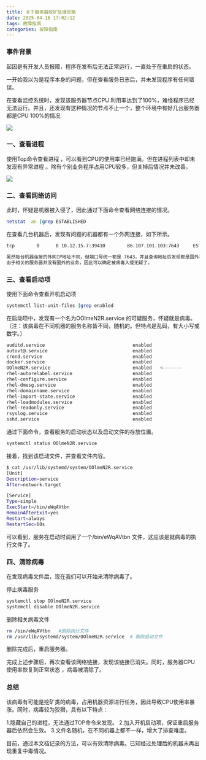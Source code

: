 ```yaml
---
title: 关于服务器挖矿处理思路
date: 2025-04-16 17:02:12
tags: 故障指南
categories: 故障指南
---
```

### 事件背景

起因是有开发人员报障，程序在发布后无法正常运行，一直处于在重启的状态。

一开始我以为是程序本身的问题，但在查看服务日志后，并未发现程序有任何错误。

在查看监控系统时，发现该服务器节点CPU 利用率达到了100%，难怪程序已经无法运行。并且，还发现有这种情况的节点不止一个，整个环境中有好几台服务器都是CPU 100%的情况

![](https://gitee.com/ljh00928/csdn/raw/master/img/54b89b99fe603651bad5853bf18f8247.png)

### 一、查看进程

使用Top命令查看进程 ，可以看到CPU的使用率已经跑满。但在进程列表中却未发现有异常进程 。除有个别业务程序占用CPU较多，但关掉后情况并未改善。

![](https://gitee.com/ljh00928/csdn/raw/master/img/e00d13399b5798d88997449ce2f10757.png)

### 二、查看网络访问

此时，怀疑是机器被入侵了，因此通过下面命令查看网络连接的情况。

```bash
netstat -an |grep ESTABLISHED
```

在查看几台机器后，发现有问题的机器都有一个外网连接，如下所示。

```bash
tcp        0      0 10.12.15.7:39410        86.107.101.103:7643     ESTABLISHED

虽然每台机器连接的外网IP地址不同，但端口号统一都是 7643，并且查询地址后发现都是国外地址。
由于相关的服务器并没有国外的业务，因此可以确定被病毒入侵无疑了。
```

### 三、查看启动项

使用下面命令查看开机启动项

```bash
systemctl list-unit-files |grep enabled
```

在启动项中，发现有一个名为OOlmeN2R.service 的可疑服务，怀疑就是病毒。（注：该病毒在不同机器的服务名称皆不同，随机的。但特点是乱码，有大小写或数字。）

```bash
auditd.service                                enabled
autovt@.service                               enabled
crond.service                                 enabled
docker.service                                enabled
OOlmeN2R.service                              enabled   <-------
rhel-autorelabel.service                      enabled
rhel-configure.service                        enabled
rhel-dmesg.service                            enabled
rhel-domainname.service                       enabled
rhel-import-state.service                     enabled
rhel-loadmodules.service                      enabled
rhel-readonly.service                         enabled
rsyslog.service                               enabled
sshd.service                                  enabled
```

通过下面命令，查看服务的启动状态以及启动文件的存放位置。

```bash
systemctl status OOlmeN2R.service
```

接着，找到该启动文件，并查看文件内容。

```bash
$ cat /usr/lib/systemd/system/OOlmeN2R.service
[Unit]
Description=service
After=network.target

[Service]
Type=simple
ExecStart=/bin/eWqAVtbn
RemainAfterExit=yes
Restart=always
RestartSec=60s
```

可以看到，服务在启动时调用了一个/bin/eWqAVtbn 文件，这应该是就病毒的执行文件了。

### 四、清除病毒

在发现病毒文件后，现在我们可以开始来清除病毒了。

停止病毒服务

```bash
systemctl stop OOlmeN2R.service
systemctl disable OOlmeN2R.service
```

删除相关病毒文件

```bash
rm /bin/eWqAVtbn   #删除执行文件
rm /usr/lib/systemd/system/OOlmeN2R.service  # 删除启动文件
```

删除完成后，重启服务器。

完成上述步骤后，再次查看该网络链接，发现该链接已消失。同时，服务器CPU使用率恢复到正常状态 ，病毒被清除了。

### 总结

该病毒有可能是挖矿类的病毒，占用机器资源进行任务，因此导致CPU使用率暴涨。同时，病毒较为狡猾，具有以下特点：

1.隐藏自己的进程，无法通过TOP命令来发现。
2.加入开机启动项，保证重启服务器后依然会生效。
3.文件名随机，在不同机器上都不一样，增大了排查难度。

目前，通过本文档记录的方法，可以有效清除病毒。已知经过处理后的机器未再出现重复中毒情况。